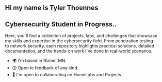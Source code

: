 ## Hi my name is Tyler Thoennes
## Cybersecurity Student in Progress..
Here, you'll find a collection of projects, labs, and challenges that showcase my skills and expertise in the cybersecurity field. From penetration testing to network security, each repository highlights practical solutions, detailed documentation, and the hands-on work I've done in real-world scenarios.
* 🌍 I'm based in Blaine, MN.
* 🛈  Open to feedback of any kind.
* 🤝 I'm open to collaborating on HomeLabs and Projects.
